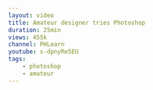 ```yaml
---
layout: video
title: Amateur designer tries Photoshop
duration: 25min
views: 455k
channel: PHLearn
youtube: s-dpnyRe5EU
tags:
    - photoshop
    - amateur
---
```

